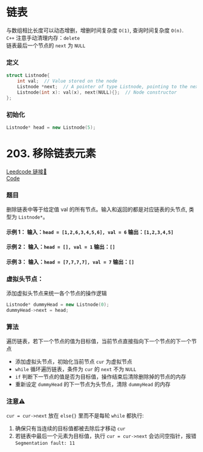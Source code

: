 # 链表
与数组相比长度可以动态增删，增删时间复杂度 ```O(1)```, 查询时间复杂度 ```O(n)```.  
```C++``` 注意手动清理内存：```delete```  
链表最后一个节点的 ```next``` 为 ```NULL```

### 定义

```c++
struct Listnode{
	int val;  // Value stored on the node
	Listnode *next;  // A pointer of type Listnode, pointing to the next node
	Listnode(int x): val(x), next(NULL){};  // Node constructor
};
```

### 初始化
```c++
Listnode* head = new Listnode(5);
```

# 203. 移除链表元素

[Leedcode 链接🔗](https://leetcode.cn/problems/remove-linked-list-elements/)  
[Code](https://github.com/alstondu/lc/blob/main/203/203.cpp)

### 题目
删除链表中等于给定值 val 的所有节点。输入和返回的都是对应链表的头节点, 类型为 ```Listnode*```。

#### 示例 1： 输入：```head = [1,2,6,3,4,5,6], val = 6``` 输出：```[1,2,3,4,5]```

#### 示例 2： 输入：```head = [], val = 1``` 输出：```[]```

#### 示例 3： 输入：```head = [7,7,7,7], val = 7``` 输出：```[]```


### 虚拟头节点：
添加虚拟头节点来统一各个节点的操作逻辑

```c++
Listnode* dummyHead = new Listnode(0);
dummyHead->next = head;
```
### 算法

遍历链表，若下一个节点的值为目标值，当前节点直接指向下一个节点的下一个节点

+ 添加虚拟头节点，初始化当前节点 ```cur``` 为虚拟节点
+ ```while``` 循环遍历链表，条件为 	```cur``` 的 ```next``` 不为 ```NULL```
+ ```if``` 判断下一节点的值是否为目标值，操作结束后清除删除掉的节点的内存
+ 重新设定 ```dummyHead``` 的下一节点为头节点，清除 ```dummyHead``` 的内存

### 注意⚠️

```cur = cur->next``` 放在 ```else{}``` 里而不是每轮 ```while``` 都执行: 

1. 确保只有当连续的目标值都被去除后才移动 ```cur```
2. 若链表中最后一个元素为目标值，执行 ```cur = cur->next```  会访问空指针，报错 ```Segmentation fault: 11```
